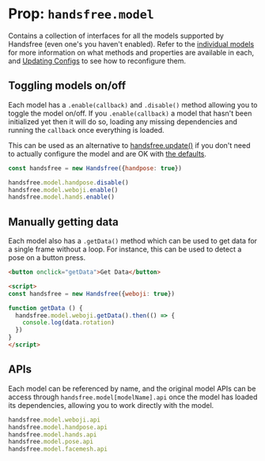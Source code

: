 # Prop: `handsfree.model`

Contains a collection of interfaces for all the models supported by Handsfree (even one's you haven't enabled). Refer to the [individual models](/ref/model/) for more information on what methods and properties are available in each, and [Updating Configs](/guide/updating-configs/) to see how to reconfigure them.


## Toggling models on/off

Each model has a `.enable(callback)` and `.disable()` method allowing you to toggle the model on/off. If you `.enable(callback)` a model that hasn't been initialized yet then it will do so, loading any missing dependencies and running the `callback` once everything is loaded.

This can be used as an alternative to [handsfree.update()](/ref/method/update/) if you don't need to actually configure the model and are OK with [the defaults](/ref/prop/config/#the-full-list).

```js
const handsfree = new Handsfree({handpose: true})

handsfree.model.handpose.disable()
handsfree.model.weboji.enable()
handsfree.model.hands.enable()
```

## Manually getting data

Each model also has a `.getData()` method which can be used to get data for a single frame without a loop. For instance, this can be used to detect a pose on a button press.

```html
<button onclick="getData">Get Data</button>

<script>
const handsfree = new Handsfree({weboji: true})

function getData () {
  handsfree.model.weboji.getData().then(() => {
    console.log(data.rotation)
  })
}
</script>
```

## APIs

Each model can be referenced by name, and the original model APIs can be access through `handsfree.model[modelName].api` once the model has loaded its dependencies, allowing you to work directly with the model.

```js
handsfree.model.weboji.api
handsfree.model.handpose.api
handsfree.model.hands.api
handsfree.model.pose.api
handsfree.model.facemesh.api
```
